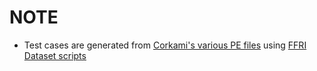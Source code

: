 # NOTE
- Test cases are generated from [Corkami's various PE files](https://github.com/corkami/pocs/tree/master/PE) using [FFRI Dataset scripts](https://github.com/FFRI/ffridataset-scripts)


